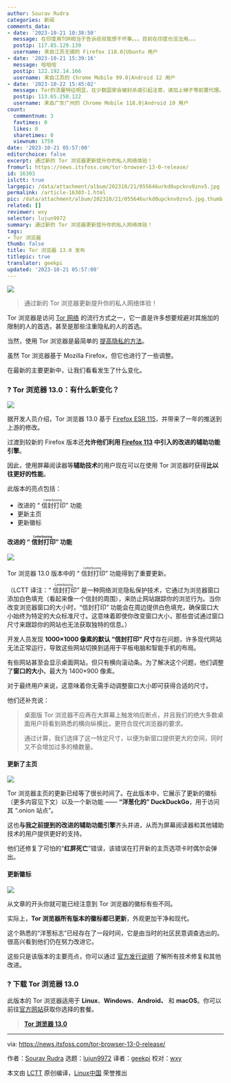 ```yaml
---
author: Sourav Rudra
categories: 新闻
comments_data:
- date: '2023-10-21 10:38:50'
  message: 在印度用TOR相当于告诉叔叔我想干坏事。。。目前在印度也没法用。。。
  postip: 117.85.129.139
  username: 来自江苏无锡的 Firefox 118.0|Ubuntu 用户
- date: '2023-10-21 15:39:16'
  message: 哈哈哈
  postip: 122.192.14.166
  username: 来自江苏的 Chrome Mobile 99.0|Android 12 用户
- date: '2023-10-22 15:45:02'
  message: Tor的流量特征明显，在少数国家会被封杀或引起注意，请加上梯子等前置代理。
  postip: 113.65.250.122
  username: 来自广东广州的 Chrome Mobile 118.0|Android 10 用户
count:
  commentnum: 3
  favtimes: 0
  likes: 0
  sharetimes: 0
  viewnum: 1759
date: '2023-10-21 05:57:00'
editorchoice: false
excerpt: 通过新的 Tor 浏览器更新提升你的私人网络体验！
fromurl: https://news.itsfoss.com/tor-browser-13-0-release/
id: 16303
islctt: true
largepic: /data/attachment/album/202310/21/055646urkd0upcknv0znv5.jpg
permalink: /article-16303-1.html
pic: /data/attachment/album/202310/21/055646urkd0upcknv0znv5.jpg.thumb.jpg
related: []
reviewer: wxy
selector: lujun9972
summary: 通过新的 Tor 浏览器更新提升你的私人网络体验！
tags:
- Tor 浏览器
thumb: false
title: Tor 浏览器 13.0 发布
titlepic: true
translator: geekpi
updated: '2023-10-21 05:57:00'
---
```


![](/data/attachment/album/202310/21/055646urkd0upcknv0znv5.jpg)



> 
> 通过新的 Tor 浏览器更新提升你的私人网络体验！
> 
> 
> 


Tor 浏览器是访问 [Tor 网络](https://en.wikipedia.org/wiki/Tor_(network)) 的流行方式之一，它一直是许多想要规避对其施加的限制的人的首选，甚至是那些注重隐私的人的首选。


当然，使用 Tor 浏览器是最简单的 [提高隐私的方法](https://itsfoss.com/improve-privacy/)。


虽然 Tor 浏览器基于 Mozilla Firefox，但它也进行了一些调整。


在最新的主要更新中，让我们看看发生了什么变化。


### ? Tor 浏览器 13.0：有什么新变化？


![](/data/attachment/album/202310/21/055722r003l3k2y1l45yvj.png)


据开发人员介绍，Tor 浏览器 13.0 基于 [Firefox ESR 115](https://www.mozilla.org/en-US/firefox/115.0esr/releasenotes/)，并带来了一年的推送到上游的修改。


过渡到较新的 Firefox 版本还**允许他们利用 [Firefox 113](https://www.mozilla.org/en-US/firefox/113.0/releasenotes/) 中引入的改进的辅助功能引擎**。


因此，使用屏幕阅读器等**辅助技术**的用户现在可以在使用 Tor 浏览器时获得**比以往更好的性能**。


此版本的亮点包括：


* 改进的 “<ruby> 信封打印 <rt>  Letterboxing </rt></ruby>” 功能
* 更新主页
* 更新徽标


#### 改进的 “<ruby> 信封打印 <rt>  Letterboxing </rt></ruby>” 功能


![](/data/attachment/album/202310/21/055723gfk98ubdrwxajrx0.png)


Tor 浏览器 13.0 版本中的 “<ruby> 信封打印 <rt>  Letterboxing </rt></ruby>” 功能得到了重要更新。


（LCTT 译注：“<ruby> 信封打印 <rt>  Letterboxing </rt></ruby>” 是一种网络浏览隐私保护技术，它通过为浏览器窗口添加白色填充（看起来像一个信封的周围），来防止网站跟踪你的浏览行为。当你改变浏览器窗口的大小时，“信封打印” 功能会在周边提供白色填充，确保窗口大小始终为特定的大众标准尺寸。这意味着即使你改变窗口大小，那些尝试通过窗口尺寸来跟踪你的网站也无法获取独特的信息。）


开发人员发现 **1000×1000 像素的默认 “信封打印” 尺寸**存在问题，许多现代网站无法正常运行，导致这些网站切换到适用于平板电脑和智能手机的布局。


有些网站甚至会显示桌面网站，但只有横向滚动条。为了解决这个问题，他们调整了**窗口的大小**，最大为 1400×900 像素。


对于最终用户来说，这意味着你无需手动调整窗口大小即可获得合适的尺寸。


他们还补充说：



> 
> 桌面版 Tor 浏览器不应再在大屏幕上触发响应断点，并且我们的绝大多数桌面用户将看到熟悉的横向纵横比，更符合现代浏览器的要求。
> 
> 
> 通过计算，我们选择了这一特定尺寸，以便为新窗口提供更大的空间，同时又不会增加过多的桶数量。
> 
> 
> 


#### 更新了主页


![](/data/attachment/album/202310/21/055724e9vr29h996jx44x9.png)


Tor 浏览器主页的更新已经等了很长时间了。在此版本中，它展示了更新的徽标（更多内容见下文）以及一个新功能 —— **“洋葱化的” DuckDuckGo**，用于访问其 “.onion 站点”。


这也**与我之前提到的改进的辅助功能引擎**齐头并进，从而为屏幕阅读器和其他辅助技术的用户提供更好的支持。


他们还修复了可怕的“**红屏死亡**”错误，该错误在打开新的主页选项卡时偶尔会弹出。


#### 更新徽标


![](/data/attachment/album/202310/21/055724l55jiz52ku7iuci0.png)


从文章的开头你就可能已经注意到 Tor 浏览器的徽标有些不同。


实际上，**Tor 浏览器所有版本的徽标都已更新**，外观更加干净和现代。


这个熟悉的“洋葱标志”已经存在了一段时间，它是由当时的社区民意调查选出的。很高兴看到他们仍在努力改进它。


这些只是该版本的主要亮点，你可以通过 [官方发行说明](https://blog.torproject.org/new-release-tor-browser-130/) 了解所有技术修复和其他改进。


### ? 下载 Tor 浏览器 13.0


此版本的 Tor 浏览器适用于 **Linux**、**Windows**、**Android、** 和 **macOS**。你可以前往[官方网站](https://www.torproject.org/download/)获取你选择的套餐。



> 
> **[Tor 浏览器 13.0](https://www.torproject.org/download/)**
> 
> 
> 




---


via: <https://news.itsfoss.com/tor-browser-13-0-release/>


作者：[Sourav Rudra](https://news.itsfoss.com/author/sourav/) 选题：[lujun9972](https://github.com/lujun9972) 译者：[geekpi](https://github.com/geekpi) 校对：[wxy](https://github.com/wxy)


本文由 [LCTT](https://github.com/LCTT/TranslateProject) 原创编译，[Linux中国](https://linux.cn/) 荣誉推出